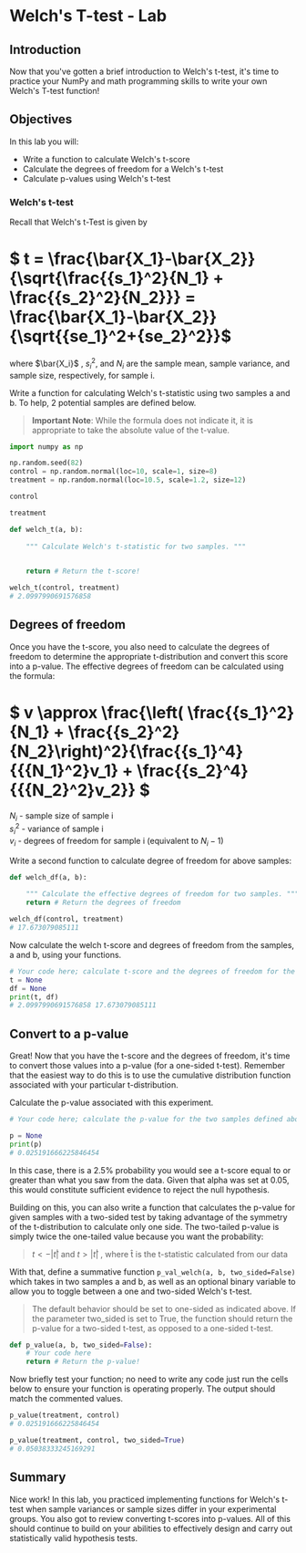 
# Welch's T-test - Lab

## Introduction 

Now that you've gotten a brief introduction to Welch's t-test, it's time to practice your NumPy and math programming skills to write your own Welch's T-test function! 

## Objectives

In this lab you will: 

- Write a function to calculate Welch's t-score 
- Calculate the degrees of freedom for a Welch's t-test   
- Calculate p-values using Welch's t-test


### Welch's t-test

Recall that Welch's t-Test is given by  

# $ t = \frac{\bar{X_1}-\bar{X_2}}{\sqrt{\frac{{s_1}^2}{N_1} + \frac{{s_2}^2}{N_2}}} = \frac{\bar{X_1}-\bar{X_2}}{\sqrt{{se_1}^2+{se_2}^2}}$

where $\bar{X_i}$ , ${s_i}^2$, and $N_i$ are the sample mean, sample variance, and sample size, respectively, for sample i.

Write a function for calculating Welch's t-statistic using two samples a and b. To help, 2 potential samples are defined below.

> **Important Note**: While the formula does not indicate it, it is appropriate to take the absolute value of the t-value.


```python
import numpy as np

np.random.seed(82)
control = np.random.normal(loc=10, scale=1, size=8)
treatment = np.random.normal(loc=10.5, scale=1.2, size=12)
```


```python
control
```


```python
treatment
```


```python
def welch_t(a, b):
    
    """ Calculate Welch's t-statistic for two samples. """

    
    return # Return the t-score!

welch_t(control, treatment)
# 2.0997990691576858
```

## Degrees of freedom

Once you have the t-score, you also need to calculate the degrees of freedom to determine the appropriate t-distribution and convert this score into a p-value. The effective degrees of freedom can be calculated using the formula:

# $ v \approx \frac{\left( \frac{{s_1}^2}{N_1} + \frac{{s_2}^2}{N_2}\right)^2}{\frac{{s_1}^4}{{{N_1}^2}v_1} + \frac{{s_2}^4}{{{N_2}^2}v_2}} $

$N_i$ - sample size of sample i  
${s_i}^2$ - variance of sample i  
$v_i$ - degrees of freedom for sample i (equivalent to $N_i-1$)  
  
Write a second function to calculate degree of freedom for above samples:


```python
def welch_df(a, b):
    
    """ Calculate the effective degrees of freedom for two samples. """
    return # Return the degrees of freedom

welch_df(control, treatment)
# 17.673079085111
```

Now calculate the welch t-score and degrees of freedom from the samples, a and b, using your functions.


```python
# Your code here; calculate t-score and the degrees of freedom for the two samples, a and b
t = None
df = None
print(t, df)
# 2.0997990691576858 17.673079085111
```

## Convert to a p-value

Great! Now that you have the t-score and the degrees of freedom, it's time to convert those values into a p-value (for a one-sided t-test). Remember that the easiest way to do this is to use the cumulative distribution function associated with your particular t-distribution.  

Calculate the p-value associated with this experiment.


```python
# Your code here; calculate the p-value for the two samples defined above

p = None
print(p)
# 0.025191666225846454
```

In this case, there is a 2.5% probability you would see a t-score equal to or greater than what you saw from the data. Given that alpha was set at 0.05, this would constitute sufficient evidence to reject the null hypothesis.

Building on this, you can also write a function that calculates the p-value for given samples with a two-sided test by taking advantage of the symmetry of the t-distribution to calculate only one side. The two-tailed p-value is simply twice the one-tailed value because you want the probability:  
> $t<−|t̂|$ and  $t>|t̂|$ , where t̂  is the t-statistic calculated from our data  

With that, define a summative function `p_val_welch(a, b, two_sided=False)` which takes in two samples a and b, as  well as an optional binary variable to allow you to toggle between a one and two-sided Welch's t-test.   

> The default behavior should be set to one-sided as indicated above. If the parameter two_sided is set to True, the function should return the p-value for a two-sided t-test, as opposed to a one-sided t-test.


```python
def p_value(a, b, two_sided=False):
    # Your code here
    return # Return the p-value!
```

Now briefly test your function; no need to write any code just run the cells below to ensure your function is operating properly. The output should match the commented values.


```python
p_value(treatment, control)
# 0.025191666225846454
```


```python
p_value(treatment, control, two_sided=True)
# 0.05038333245169291
```

## Summary

Nice work! In this lab, you practiced implementing functions for Welch's t-test when sample variances or sample sizes differ in your experimental groups. You also got to review converting t-scores into p-values. All of this should continue to build on your abilities to effectively design and carry out statistically valid hypothesis tests.
